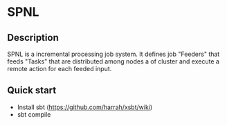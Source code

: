 # SPNL

## Description

SPNL is a incremental processing job system. It defines job "Feeders" that feeds "Tasks" that are distributed among nodes a of cluster and execute
a remote action for each feeded input.

## Quick start

- Install sbt (https://github.com/harrah/xsbt/wiki)
- sbt compile

